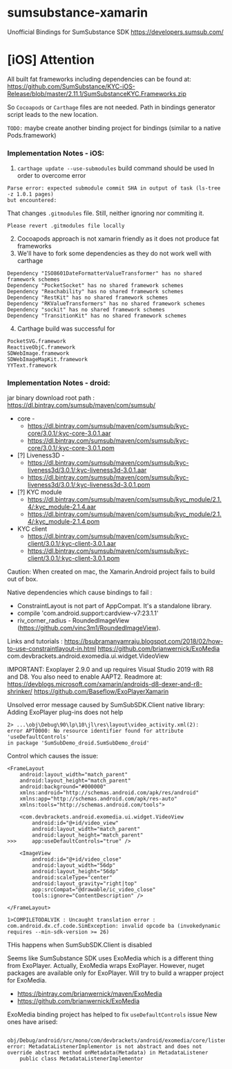 # sumsubstance-xamarin
Unofficial Bindings for SumSubstance SDK https://developers.sumsub.com/

# [iOS] Attention

All built fat frameworks including dependencies can be found at: 
https://github.com/SumSubstance/KYC-iOS-Release/blob/master/2.11.1/SumSubstanceKYC.Frameworks.zip

So `Cocoapods` or `Carthage` files are not needed.
Path in bindings generator script leads to the new location.

`TODO:` maybe create another binding project for bindings 
(similar to a native Pods.framework)




### Implementation Notes - iOS:

1. `carthage update --use-submodules` build command should be used
   In order to overcome error 
```
Parse error: expected submodule commit SHA in output of task (ls-tree -z 1.0.1 pages) 
but encountered:
```
That changes `.gitmodules` file. Still, neither ignoring nor commiting it. 
```
Please revert .gitmodules file locally
```

2. Cocoapods approach is not xamarin friendly as it does not produce fat frameworks
3. We'll have to fork some dependencies as they do not work well with carthage
```
Dependency "ISO8601DateFormatterValueTransformer" has no shared framework schemes
Dependency "PocketSocket" has no shared framework schemes
Dependency "Reachability" has no shared framework schemes
Dependency "RestKit" has no shared framework schemes
Dependency "RKValueTransformers" has no shared framework schemes
Dependency "sockit" has no shared framework schemes
Dependency "TransitionKit" has no shared framework schemes
```
4. Carthage build was successful for
```
PocketSVG.framework
ReactiveObjC.framework
SDWebImage.framework
SDWebImageMapKit.framework
YYText.framework
```

### Implementation Notes - droid:

jar binary download root path : https://dl.bintray.com/sumsub/maven/com/sumsub/


* core -
    - https://dl.bintray.com/sumsub/maven/com/sumsub/kyc-core/3.0.1/:kyc-core-3.0.1.aar
    - https://dl.bintray.com/sumsub/maven/com/sumsub/kyc-core/3.0.1/:kyc-core-3.0.1.pom
* [?] Liveness3D -
    - https://dl.bintray.com/sumsub/maven/com/sumsub/kyc-liveness3d/3.0.1/:kyc-liveness3d-3.0.1.aar
    - https://dl.bintray.com/sumsub/maven/com/sumsub/kyc-liveness3d/3.0.1/:kyc-liveness3d-3.0.1.pom
* [?] KYC module
    - https://dl.bintray.com/sumsub/maven/com/sumsub/kyc_module/2.1.4/:kyc_module-2.1.4.aar
    - https://dl.bintray.com/sumsub/maven/com/sumsub/kyc_module/2.1.4/:kyc_module-2.1.4.pom
* KYC client
    - https://dl.bintray.com/sumsub/maven/com/sumsub/kyc-client/3.0.1/:kyc-client-3.0.1.aar
    - https://dl.bintray.com/sumsub/maven/com/sumsub/kyc-client/3.0.1/:kyc-client-3.0.1.pom

Caution: When created on mac, the Xamarin.Android project fails to build out of box.

Native dependencies which cause bindings to fail :
* ConstraintLayout is not part of AppCompat. It's a standalone library.
* compile 'com.android.support:cardview-v7:23.1.1'
* riv_corner_radius  - RoundedImageView (https://github.com/vinc3m1/RoundedImageView).

Links and tutorials :
https://bsubramanyamraju.blogspot.com/2018/02/how-to-use-constraintlayout-in.html
https://github.com/brianwernick/ExoMedia
com.devbrackets.android.exomedia.ui.widget.VideoView


IMPORTANT: Exoplayer 2.9.0 and up requires Visual Studio 2019 with R8 and D8. You also need to enable AAPT2. Readmore at: https://devblogs.microsoft.com/xamarin/androids-d8-dexer-and-r8-shrinker/
https://github.com/Baseflow/ExoPlayerXamarin


Unsolved error message caused by SumSubSDK.Client native library:
Adding ExoPlayer plug-ins does not help
```
2> ...\obj\Debug\90\lp\10\jl\res\layout\video_activity.xml(2): 
error APT0000: No resource identifier found for attribute 'useDefaultControls' 
in package 'SumSubDemo_droid.SumSubDemo_droid'
```

Control which causes the issue:
```
<FrameLayout 
	android:layout_width="match_parent" 
	android:layout_height="match_parent" 
	android:background="#000000" 
	xmlns:android="http://schemas.android.com/apk/res/android" 
	xmlns:app="http://schemas.android.com/apk/res-auto" 
	xmlns:tools="http://schemas.android.com/tools">
	
	<com.devbrackets.android.exomedia.ui.widget.VideoView 
		android:id="@+id/video_view" 
		android:layout_width="match_parent" 
		android:layout_height="match_parent" 
>>>		app:useDefaultControls="true" />
		
	<ImageView 
		android:id="@+id/video_close" 
		android:layout_width="56dp" 
		android:layout_height="56dp" 
		android:scaleType="center" 
		android:layout_gravity="right|top" 
		app:srcCompat="@drawable/ic_video_close" 
		tools:ignore="ContentDescription" />
		
</FrameLayout>
```




```
1>COMPILETODALVIK : Uncaught translation error : com.android.dx.cf.code.SimException: invalid opcode ba (invokedynamic requires --min-sdk-version >= 26)
```
THis happens when SumSubSDK.Client is disabled




Seems like SumSubstance SDK uses ExoMedia which is a different thing from ExoPlayer. 
Actually, ExoMedia wraps ExoPlayer.
However, nuget packages are available only for ExoPlayer.
Will try to build a wrapper project for ExoMedia.
* https://bintray.com/brianwernick/maven/ExoMedia
* https://github.com/brianwernick/ExoMedia




ExoMedia binding project has helped to fix `useDefaultControls` issue
New ones have arised:
```
    obj/Debug/android/src/mono/com/devbrackets/android/exomedia/core/listener/MetadataListenerImplementor.java:4: error: MetadataListenerImplementor is not abstract and does not override abstract method onMetadata(Metadata) in MetadataListener
    public class MetadataListenerImplementor
```
